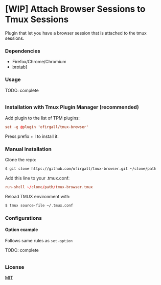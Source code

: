 # [WIP] Attach Browser Sessions to Tmux Sessions

Plugin that let you have a browser session that is attached to the tmux sessions.

### Dependencies

* Firefox/Chrome/Chromium
* [brotab](https://https://github.com/balta2ar/brotab)]

### Usage

TODO: complete
```tmux.conf
```

### Installation with Tmux Plugin Manager (recommended)

Add plugin to the list of TPM plugins:

```tmux.conf
set -g @plugin 'ofirgall/tmux-browser'
```

Press prefix + I to install it.

### Manual Installation

Clone the repo:

```bash
$ git clone https://github.com/ofirgall/tmux-browser.git ~/clone/path
```

Add this line to your .tmux.conf:

```tmux.conf
run-shell ~/clone/path/tmux-browser.tmux
```

Reload TMUX environment with:

```bash
$ tmux source-file ~/.tmux.conf
```

### Configurations

#### Option example

Follows same rules as `set-option`

TODO: complete

```tmux.conf
```

### License

[MIT](LICENSE)
